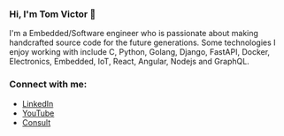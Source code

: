 ### Hi, I'm Tom Victor 👋

I'm a Embedded/Software engineer who is passionate about making handcrafted source code for the future generations. Some technologies I enjoy working with include C, Python, Golang, Django, FastAPI, Docker, Electronics, Embedded, IoT, React, Angular, Nodejs and GraphQL. 


<h3 align="left">Connect with me:</h3>
<ul>
  <li><a href="https://www.linkedin.com/in/vjtomvictor/" target="blank">LinkedIn</a></li>
  <li><a href="https://www.youtube.com/@tomvictor" target="blank">YouTube</a></li>
  <li><a href="https://topmate.io/tom" target="blank">Consult</a></li>
</ul>
